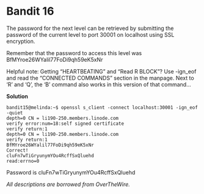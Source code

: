 # Bandit 16

The password for the next level can be retrieved by submitting the password of the current level to port 30001 on localhost using SSL encryption.

Remember that the password to access this level was BfMYroe26WYalil77FoDi9qh59eK5xNr

Helpful note: Getting “HEARTBEATING” and “Read R BLOCK”? Use -ign_eof and read the “CONNECTED COMMANDS” section in the manpage. Next to ‘R’ and ‘Q’, the ‘B’ command also works in this version of that command…

**Solution**

```
bandit15@melinda:~$ openssl s_client -connect localhost:30001 -ign_eof -quiet
depth=0 CN = li190-250.members.linode.com
verify error:num=18:self signed certificate
verify return:1
depth=0 CN = li190-250.members.linode.com
verify return:1
BfMYroe26WYalil77FoDi9qh59eK5xNr
Correct!
cluFn7wTiGryunymYOu4RcffSxQluehd
read:errno=0
```

Password is cluFn7wTiGryunymYOu4RcffSxQluehd

*All descriptions are borrowed from OverTheWire.*
